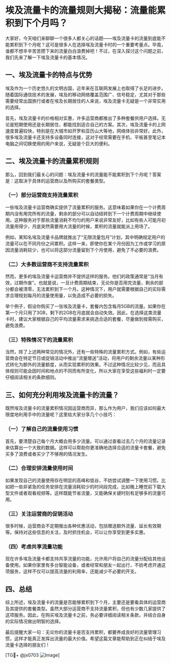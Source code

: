 # 埃及流量卡的流量规则大揭秘：流量能累积到下个月吗？

大家好，今天咱们来聊聊一个很多人都关心的话题——埃及流量卡的流量到底能不能累积到下个月呢？这可是很多人在选择埃及流量卡时的一个重要考量点。毕竟，谁都不想辛辛苦苦攒下来的流量白白浪费掉吧！不过，在深入探讨这个问题之前，我们先来了解一下埃及流量卡的基本情况。

## 一、埃及流量卡的特点与优势

埃及作为一个历史悠久的文明古国，近年来在互联网发展上也取得了长足的进步。随着国际通信技术的发展，埃及的移动网络覆盖范围广、信号稳定，尤其对于那些需要经常出国旅行或者在埃及长期居住的人来说，埃及流量卡无疑是一个非常实用的选择。

首先，埃及流量卡的价格相对实惠，许多运营商都推出了多种套餐供用户选择。无论是短期使用还是长期居住，都能找到适合自己的方案。其次，埃及流量卡的上网速度普遍较快，特别是在大城市如开罗和亚历山大等地，网络体验非常好。此外，很多埃及流量卡还支持多设备同时连接，这对于经常需要在手机、平板甚至笔记本电脑之间切换使用的用户来说，无疑是个巨大的便利。

## 二、埃及流量卡的流量累积规则

那么，回到我们最关心的问题：埃及流量卡的流量能不能累积到下个月呢？答案是：这取决于具体的运营商以及所购买的套餐类型。

### （一）部分运营商支持流量累积

一些埃及流量卡运营商确实提供了流量累积的服务。这意味着如果你在一个计费周期内没有用完所有的流量，剩余的部分可以自动结转到下一个计费周期中继续使用。这种服务对于那些流量消耗不均匀的用户来说非常友好，比如有些人可能月初流量用得少，月底突然需要用大流量的时候，累积的流量就能派上用场了。

例如，某知名埃及流量卡品牌就推出了“无限流量包月”计划，其中明确规定用户的流量可以在不同月份之间累积。这样一来，即使你在某个月份因为工作或学习的原因流量消耗较少，也可以将这部分流量留到下个月使用，避免了不必要的浪费。

### （二）大多数运营商不支持流量累积

然而，更多的埃及流量卡运营商并不提供这样的服务。他们的政策通常是“当月有效，过期作废”。也就是说，一旦计费周期结束，无论你是否用完流量，剩余的部分都会被清零，无法累积到下一个月。这种情况下，用户就需要根据自己的实际需求合理规划每月的流量使用量，以免造成不必要的损失。

举个例子，假设你购买了一张埃及流量卡，套餐内包含每月5GB的流量。如果你在第一个月只用了3GB，剩下的2GB在月底就会自动失效。因此，在选择这类流量卡时，建议大家根据自己的平均流量需求来挑选合适的套餐，尽量做到按需购买，避免浪费。

### （三）特殊情况下的流量累积

当然，除了上述两种常见的情况外，还有一些特殊的流量累积方式。例如，有些运营商会在特定节日或促销活动中推出“流量赠送”活动，将用户的剩余流量以某种形式转化为额外的流量额度，从而实现累积的效果。不过这种情况比较少见，而且具体规则可能会因时间和地点的不同而有所变化，所以大家在享受这些福利时一定要仔细阅读相关的条款细则。

## 三、如何充分利用埃及流量卡的流量？

既然埃及流量卡的流量累积情况因运营商而异，那么作为用户，我们应该如何最大限度地利用手中的流量呢？这里给大家分享几个小技巧：

### （一）了解自己的流量使用习惯

首先，要清楚自己每个月大概会用多少流量。可以通过查看过去几个月的流量记录来估算出一个大致的数据。这样可以帮助你更准确地选择合适的流量卡套餐，避免买多了浪费或者买少了不够用的情况发生。

### （二）合理安排流量使用时间

如果发现自己的流量使用存在明显的高峰和低谷，不妨尝试调整一下使用习惯。比如把一些非紧急的任务安排在流量消耗较少的时间段完成，比如晚上睡觉前下载大型文件或者观看视频等。这样既能节省流量，又能确保关键时刻有足够多的流量可用。

### （三）关注运营商的促销活动

很多时候，运营商会不定期推出各种优惠活动，包括赠送额外流量、延长有效期等。保持对这些信息的关注，及时抓住机会，可以让你享受到更多实惠。

### （四）考虑共享流量功能

现在许多埃及流量卡都支持共享流量的功能，允许用户将自己的流量分配给其他设备使用。如果你家里有多台智能设备，或者经常和朋友一起出行，不妨考虑开通这项服务，这样不仅可以提高流量的利用率，还能减少不必要的开支。

## 四、总结

综上所述，埃及流量卡的流量是否能够累积到下个月，主要还是要看具体的运营商及其提供的套餐类型。虽然大部分运营商不支持流量累积，但也有少数几家提供了这项服务。因此，在购买埃及流量卡之前，务必要详细阅读相关条款，并结合自身的实际情况做出明智的选择。

最后提醒大家一句：无论你的流量卡是否支持累积，都要养成良好的流量管理习惯，这样才能真正发挥出流量的最大价值。希望这篇文章能帮助到正在纠结于埃及流量卡选择的朋友们！

[TG💪+ @jx0703 ![Image](https://github.com/user-attachments/assets/dbca1d08-cadb-493c-b0ec-ad6f7a83f270)]
